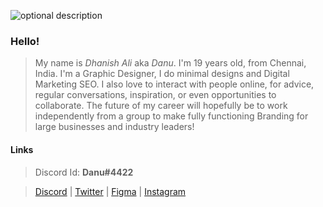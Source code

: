 ![optional description](https://ibb.co/Vvrykb0)
### Hello!
> My name is *Dhanish Ali* aka *Danu*. I'm 19 years old, from Chennai, India. I'm a Graphic Designer, I do minimal designs and Digital Marketing SEO. I also love to interact with people online, for advice, regular conversations, inspiration, or even opportunities to collaborate. The future of my career will hopefully be to work independently from a group to make fully functioning Branding for large businesses and industry leaders!

#### Links
> Discord Id: **Danu#4422**

> [Discord](https://discord.gg/9AtkECMX2P) | [Twitter](https://twitter.com/DhanishDanu) | [Figma](https://www.figma.com/@dhanishdanu) | [Instagram](https://www.instagram.com/dhanish_danu/)
